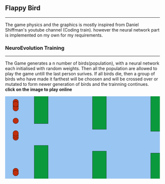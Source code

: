 ## Flappy Bird
---


The game physics and the graphics is mostly inspired from Daniel Shiffman's youtube channel (Coding train). however the neural network part is implemented on my own for my requirements. 


### NeuroEvolution Training 
---
The Game generates a n number of birds(population), with a neural network each initialised with random weights. Then all the population are allowed to play the game untill the last person surives. If all birds die, then a group of birds who have made it farthest will be choosen and will be crossed over or mutated to form newer generation of birds and the trainning continues. 
**click on the image to play online**

[<img src="Images/flappy.png">](https://thivinanandh.github.io/NeuroEvolution/flappyBird/index.html)

